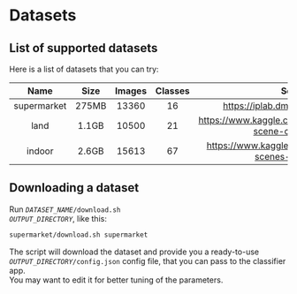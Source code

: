 # Datasets

## List of supported datasets

Here is a list of datasets that you can try:

| Name               | Size  | Images | Classes | Source                                                         |
| :----------------: | :---: | :----: | :-----: | :------------------------------------------------------------: |
| supermarket        | 275MB | 13360  | 16      | https://iplab.dmi.unict.it/MLC2018/                            |
| land               | 1.1GB | 10500  | 21      | https://www.kaggle.com/apollo2506/landuse-scene-classification |
| indoor             | 2.6GB | 15613  | 67      | https://www.kaggle.com/itsahmad/indoor-scenes-cvpr-2019        |

## Downloading a dataset

Run <code>*DATASET_NAME*/download.sh *OUTPUT_DIRECTORY*</code>, like this:
```bash
supermarket/download.sh supermarket
```
The script will download the dataset and provide you a ready-to-use <code>*OUTPUT_DIRECTORY*/config.json</code> config file, that you can pass to the classifier app.  
You may want to edit it for better tuning of the parameters.
